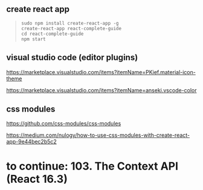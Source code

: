 ## create react app
> `sudo npm install create-react-app -g`  
> `create-react-app react-complete-guide`   
> `cd react-complete-guide`  
> `npm start`  

## visual studio code (editor plugins)
https://marketplace.visualstudio.com/items?itemName=PKief.material-icon-theme  

https://marketplace.visualstudio.com/items?itemName=anseki.vscode-color  

## css modules
https://github.com/css-modules/css-modules

https://medium.com/nulogy/how-to-use-css-modules-with-create-react-app-9e44bec2b5c2

# to continue: 103. The Context API (React 16.3)
